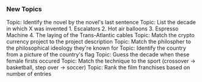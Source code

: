 ### New Topics ###
Topic: Identify the novel by the novel's last sentence
Topic: List the decade in which X was invented
    1. Escalators
    2. Hot air balloons
    3. Espresso Machine
    4. The laying of the Trans-Atlantic cables
Topic: Match the crypto currency project to the project description
Topic: Match the philospher to the philosophical ideology they're known for
Topic: Identify the country from a picture of the country's flag
Topic: Guess the decade when these female firsts occured
Topic: Match the technique to the sport (crossover -> basketball, step over -> soccer)
Topic: Rank the film franchises based on number of entries
